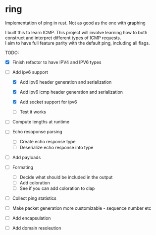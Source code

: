 # ring
Implementation of ping in rust. Not as good as the one with graphing

I built this to learn ICMP.  This project will involve learning 
how to both construct and interpret different types of ICMP requests.  
I aim to have full feature parity with the default ping, including all 
flags.


TODO: 


- [x] Finish refactor to have IPV4 and IPV6 types
- [ ] Add ipv6 support
    - [x] Add ipv6 header generation and serialization
    - [x] Add ipv6 icmp header generation and serialization
    - [x] Add socket support for ipv6 
    - [ ] Test it works


- [ ] Compute lengths at runtime

- [ ] Echo resoponse parsing 
    - [ ] Create echo response type 
    - [ ] Deserialize echo response into type
    
- [ ] Add payloads
- [ ] Formating 
    - [ ] Decide what should be included in the output 
    - [ ] Add coloration 
    - [ ] See if you can add coloration to clap
- [ ] Collect ping statistics
- [ ] Make packet generation more customizable - sequence number etc
- [ ] Add encapsulation
- [ ] Add domain resoleution

